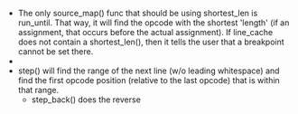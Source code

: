- The only source_map() func that should be using shortest_len is run_until. That way, it will find the opcode with the shortest 'length' (if an assignment, that occurs before the actual assignment). If line_cache does not contain a shortest_len(), then it tells the user that a breakpoint cannot be set there.
-
- step() will find the range of the next line (w/o leading whitespace) and find the first opcode position (relative to the last opcode) that is within that range.
    - step_back() does the reverse

